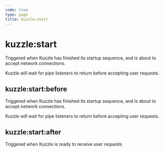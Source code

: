 ```yaml
---
code: true
type: page
title: kuzzle:start
---
```


# kuzzle:start

<DeprecatedBadge version="change-me" />

Triggered when Kuzzle has finished its startup sequence, and is about to accept network connections.

Kuzzle will wait for pipe listeners to return before accepting user requests.


## kuzzle:start:before

<SinceBadge version="change-me" />

Triggered when Kuzzle has finished its startup sequence, and is about to accept network connections.

Kuzzle will wait for pipe listeners to return before accepting user requests.

## kuzzle:start:after

<SinceBadge version="change-me" />

Triggered when Kuzzle is ready to receive user requests

